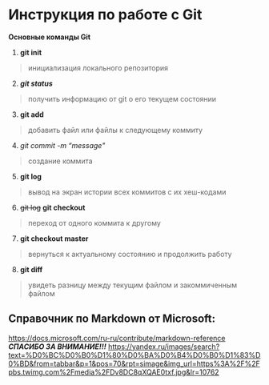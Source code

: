 # Инструкция по работе с Git
**Основные команды Git**
1. **git init** 
> инициализация локального репозитория
2. ***git status***
> получить информацию от git о его текущем состоянии
3. **git add**
> добавить файл или файлы к следующему коммиту
4. *git commit -m “message"*
> создание коммита
5. **git log** 
> вывод на экран истории всех коммитов с их хеш-кодами
6. ~~git log~~ **git checkout**
> переход от одного коммита к другому
7. **git checkout master**
> вернуться к актуальному состоянию и продолжить работу
8. **git diff**
> увидеть разницу между текущим файлом и закоммиченным файлом
## Справочник по Markdown от Microsoft:
https://docs.microsoft.com/ru-ru/contribute/markdown-reference
***СПАСИБО ЗА ВНИМАНИЕ!!!***
https://yandex.ru/images/search?text=%D0%BC%D0%B0%D1%80%D0%BA%D0%B4%D0%B0%D1%83%D0%BD&from=tabbar&p=1&pos=70&rpt=simage&img_url=https%3A%2F%2Fpbs.twimg.com%2Fmedia%2FDv8DC8qXQAE0txf.jpg&lr=10762
